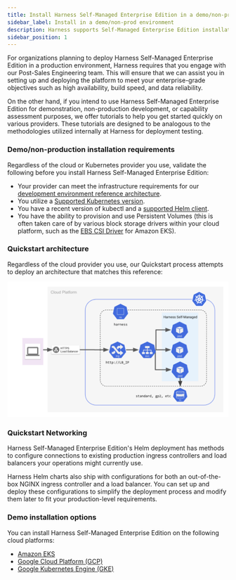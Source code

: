 ```yaml
---
title: Install Harness Self-Managed Enterprise Edition in a demo/non-production environment
sidebar_label: Install in a demo/non-prod environment
description: Harness supports Self-Managed Enterprise Edition installation in your cloud provider for demo/non-production environments. Tutorials are available for you to learn about your installation options.
sidebar_position: 1
---
```


For organizations planning to deploy Harness Self-Managed Enterprise Edition in a production environment, Harness requires that you engage with our Post-Sales Engineering team. This will ensure that we can assist you in setting up and deploying the platform to meet your enterprise-grade objectives such as high availability, build speed, and data reliability.

On the other hand, if you intend to use Harness Self-Managed Enterprise Edition for demonstration, non-production development, or capability assessment purposes, we offer tutorials to help you get started quickly on various providers. These tutorials are designed to be analogous to the methodologies utilized internally at Harness for deployment testing.

### Demo/non-production installation requirements

Regardless of the cloud or Kubernetes provider you use, validate the following before you install Harness Self-Managed Enterprise Edition:

- Your provider can meet the infrastructure requirements for our [development environment reference architecture](/docs/self-managed-enterprise-edition/self-managed-helm-based-install/harness-helm-chart/#development-environment-deployment-infrastructure).
- You utilize a [Supported Kubernetes version](/docs/self-managed-enterprise-edition/smp-supported-platforms/#supported-kubernetes-versions).
- You have a recent version of kubectl and a [supported Helm client](/docs/self-managed-enterprise-edition/self-managed-helm-based-install/install-harness-self-managed-enterprise-edition-using-helm-ga/#helm-client-version-compatibility).
- You have the ability to provision and use Persistent Volumes (this is often taken care of by various block storage drivers within your cloud platform, such as the [EBS CSI Driver](https://docs.aws.amazon.com/eks/latest/userguide/ebs-csi.html) for Amazon EKS).


### Quickstart architecture

Regardless of the cloud provider you use, our Quickstart process attempts to deploy an architecture that matches this reference:

![Quickstart architecture](./static/smp-quickstart-arch.png)

### Quickstart Networking

Harness Self-Managed Enterprise Edition's Helm deployment has methods to configure connections to existing production ingress controllers and load balancers your operations might currently use.

Harness Helm charts also ship with configurations for both an out-of-the-box NGINX ingress controller and a load balancer. You can set up and deploy these configurations to simplify the deployment process and modify them later to fit your production-level requirements.

### Demo installation options

You can install Harness Self-Managed Enterprise Edition on the following cloud platforms:

- [Amazon EKS](/docs/self-managed-enterprise-edition/demo-non-prod-install/install-in-aws-eks.md)
- [Google Cloud Platform (GCP)](/docs/self-managed-enterprise-edition/demo-non-prod-install/install-in-gcp.md)
- [Google Kubernetes Engine (GKE)](/docs/self-managed-enterprise-edition/demo-non-prod-install/install-in-gke.md)

